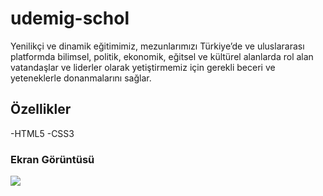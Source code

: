 
<h1>udemig-schol</h1>

Yenilikçi ve dinamik eğitimimiz, mezunlarımızı Türkiye’de ve uluslararası platformda bilimsel, politik, ekonomik, eğitsel ve kültürel alanlarda rol alan vatandaşlar ve liderler olarak yetiştirmemiz için gerekli beceri ve yeteneklerle donanmalarını sağlar.

<h2>Özellikler</h3>
 -HTML5
 -CSS3

 <h3>Ekran Görüntüsü</h3>

 ![](udemig.gif)
 
